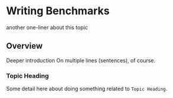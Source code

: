 # Writing Benchmarks

another one-liner about this topic

## Overview

Deeper introduction
On multiple lines (sentences), of course.

### Topic Heading

Some detail here about doing something related to `Topic Heading`.
